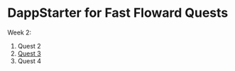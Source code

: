 # DappStarter for Fast Floward Quests

Week 2:

1. Quest 2
2. [Quest 3](https://github.com/gelicamarie/glossy-klilathey-B7PD/blob/master/packages/dapplib/contracts/Project/Kibble.cdc)
3. Quest 4
